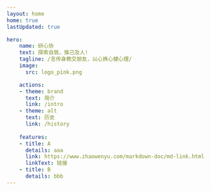 ```yaml
---
layout: home 
home: true
lastUpdated: true

hero:
    name: 研心协
    text: 探索自我，推己及人!
    tagline: /言传身教交朋友，以心换心健心理/ 
    image:
      src: logo_pink.png

    actions:
    - theme: brand
      text: 简介
      link: /intro
    - theme: alt
      text: 历史
      link: /history
    
    features:
    - title: A 
      details: aaa
      link: https://www.zhaowenyu.com/markdown-doc/md-link.html
      linkText: 链接
    - title: B
      details: bbb
---
```


